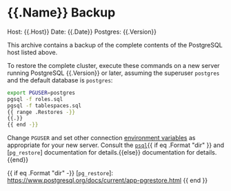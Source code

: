 # {{.Name}} Backup

Host:     {{.Host}}
Date:     {{.Date}}
Postgres: {{.Version}}

This archive contains a backup of the complete contents of the PostgreSQL host
listed above.

To restore the complete cluster, execute these commands on a new server
running PostgreSQL {{.Version}} or later, assuming the superuser `postgres` and the
default database is `postgres`:

```sh
export PGUSER=postgres
pgsql -f roles.sql
pgsql -f tablespaces.sql
{{ range .Restores -}}
{{.}}
{{ end -}}
```

Change `PGUSER` and set other connection [environment variables] as
appropriate for your new server. Consult the [`psql`]{{ if eq .Format "dir" }} and [`pg_restore`]
documentation for details.{{else}} documentation for
details.{{end}}

[environment variables]: https://www.postgresql.org/docs/current/libpq-envars.html
[`psql`]: https://www.postgresql.org/docs/current/app-psql.html
{{ if eq .Format "dir" -}}
[`pg_restore`]: https://www.postgresql.org/docs/current/app-pgrestore.html
{{ end }}
